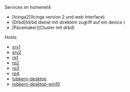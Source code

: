  Services im homenet4

* [Icinga2](Icinga version 2 und web Interface)
* [Drbd](drbd dienst mit direktem zugriff auf ein device )
* [Pacemaker](Cluster mit drbd)

Hosts
* [srv1](srv1)
* [srv2](srv2)
* [rp1](rp1)
* [rp2](rp2)
* [rp3](rp3)
* [rp4](rp4)
* [tobkern-desktop](tobkern-desktop)
* [tobkern-desktop-win10](tobkern-desktop-win10)

